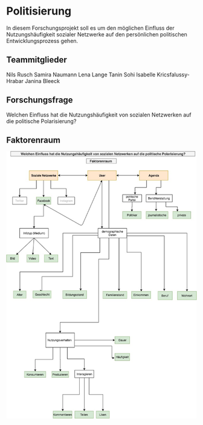 # Politisierung

In diesem Forschungsprojekt soll es um den möglichen Einfluss der Nutzungshäufigkeit sozialer Netzwerke auf den persönlichen politischen Entwicklungsprozess gehen. 


## Teammitglieder

Nils Rusch 
Samira Naumann
Lena Lange
Tanin Sohi
Isabelle Kricsfalussy-Hrabar
Janina Bleeck


## Forschungsfrage

Welchen Einfluss hat die Nutzungshäufigkeit von sozialen Netzwerken auf die politische Polarisierung?


## Faktorenraum

![tooltip](images/Faktorenraum.jpg)




